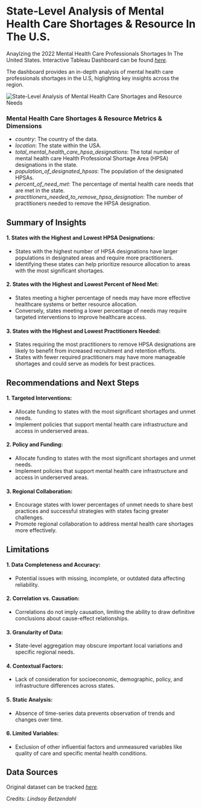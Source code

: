 # State-Level Analysis of Mental Health Care Shortages & Resource In The U.S.

Anaylzing the 2022 Mental Health Care Professionals Shortages In The United States. Interactive Tableau Dashboard can be found _[here](https://public.tableau.com/app/profile/martin.guiller.iii/viz/State-LevelAnalysisofMentalHealthCareShortages/Dashboard1?publish=yes)._

The dashboard provides an in-depth analysis of mental health care professionals shortages in the U.S, higlighting key insights across the region.

![State-Level Analysis of Mental Health Care Shortages and Resource Needs](https://github.com/user-attachments/assets/8a7bf524-015f-4341-bc74-b522713a32f0)

### Mental Health Care Shortages & Resource Metrics & Dimensions

- _country_: The country of the data.
- _location_: The state within the USA.
- _total_mental_health_care_hpsa_designations_: The total number of mental health care Health Professional Shortage Area (HPSA) designations in the state.
- _population_of_designated_hpsas_: The population of the designated HPSAs.
- _percent_of_need_met_: The percentage of mental health care needs that are met in the state.
- _practitioners_needed_to_remove_hpsa_designation_: The number of practitioners needed to remove the HPSA designation.



## Summary of Insights

#### 1. States with the Highest and Lowest HPSA Designations:
  - States with the highest number of HPSA designations have larger populations in designated areas and require more practitioners.
  - Identifying these states can help prioritize resource allocation to areas with the most significant shortages.

#### 2. States with the Highest and Lowest Percent of Need Met:
  - States meeting a higher percentage of needs may have more effective healthcare systems or better resource allocation.
  - Conversely, states meeting a lower percentage of needs may require targeted interventions to improve healthcare access.

#### 3. States with the Highest and Lowest Practitioners Needed:
  - States requiring the most practitioners to remove HPSA designations are likely to benefit from increased recruitment and retention efforts.
  - States with fewer required practitioners may have more manageable shortages and could serve as models for best practices.


## Recommendations and Next Steps

#### 1. Targeted Interventions:
  - Allocate funding to states with the most significant shortages and unmet needs.
  - Implement policies that support mental health care infrastructure and access in underserved areas.

#### 2. Policy and Funding:
  - Allocate funding to states with the most significant shortages and unmet needs.
  - Implement policies that support mental health care infrastructure and access in underserved areas.

#### 3. Regional Collaboration:
  - Encourage states with lower percentages of unmet needs to share best practices and successful strategies with states facing greater challenges.
  - Promote regional collaboration to address mental health care shortages more effectively.


## Limitations

#### 1. **Data Completeness and Accuracy**: 
  - Potential issues with missing, incomplete, or outdated data affecting reliability.

#### 2. **Correlation vs. Causation**: 
  - Correlations do not imply causation, limiting the ability to draw definitive conclusions about cause-effect relationships.

#### 3. **Granularity of Data**: 
  - State-level aggregation may obscure important local variations and specific regional needs.

#### 4. **Contextual Factors**: 
  - Lack of consideration for socioeconomic, demographic, policy, and infrastructure differences across states.

#### 5. **Static Analysis**: 
  - Absence of time-series data prevents observation of trends and changes over time.

#### 6. **Limited Variables**: 
  - Exclusion of other influential factors and unmeasured variables like quality of care and specific mental health conditions.


## Data Sources

Original dataset can be tracked _[here](https://vizzendata.com/health-and-healthcare-data-sets/)._

Credits: _Lindsay Betzendahl_


